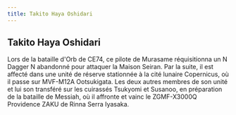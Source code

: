 ```yaml
---
title: Takito Haya Oshidari
---
```


Takito Haya Oshidari
--------------------



Lors de la bataille d'Orb de CE74, ce pilote de Murasame réquisitionna un N Dagger N abandonné pour attaquer la Maison Seiran. Par la suite, il est affecté dans une unité de réserve stationnée à la cité lunaire Copernicus, où il passe sur MVF-M12A Ootsukigata. Les deux autres membres de son unité et lui son transféré sur les cuirassés Tsukyomi et Susanoo, en préparation de la bataille de Messiah, où il affronte et vainc le ZGMF-X3000Q Providence ZAKU de Rinna Serra Iyasaka.
